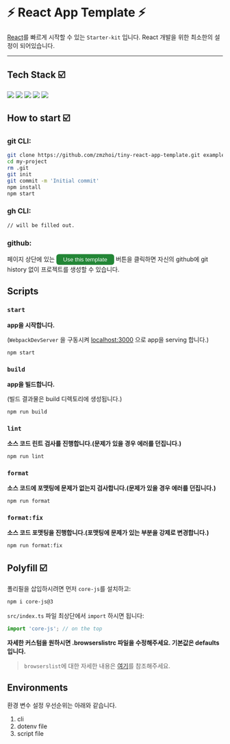 # ⚡ React App Template ⚡

<a href="https://ko.reactjs.org/" target="_blank">React</a>를 빠르게 시작할 수 있는 `Starter-kit` 입니다. React 개발을 위한 최소한의 설정이 되어있습니다.

---

## Tech Stack ☑️

<img src="https://img.shields.io/badge/React-v18-brightgreen?style=flat-square&logo=react&logoColor=61DAFB"/>

<img src="https://img.shields.io/badge/Webpack-v5-brightgreen?style=flat-square&logo=Webpack&logoColor=61DAFB"/>

<img src="https://img.shields.io/badge/WebpackDevServer-v4-brightgreen?style=flat-square&logo=Webpack&logoColor=61DAFB"/>

<img src="https://img.shields.io/badge/Babel-v7-brightgreen?style=flat-square&logo=babel&logoColor=yellow"/>

<img src="https://img.shields.io/badge/Eslint-v8-brightgreen?style=flat-square&logo=eslint&logoColor=blueviolet"/>

## How to start ☑️

### git CLI:

```sh
git clone https://github.com/zmzhoi/tiny-react-app-template.git example
cd my-project
rm .git
git init
git commit -m 'Initial commit'
npm install
npm start
```

### gh CLI:

```sh
// will be filled out.
```

### github:

페이지 상단에 있는 <button style="border: none; padding: 5px 16px; border-radius: 6px; color: white; background-color: #238636;">Use this template</button> 버튼을 클릭하면 자신의 github에 git history 없이 프로젝트를 생성할 수 있습니다.

## Scripts

### `start`

**app을 시작합니다.**

(`WebpackDevServer` 을 구동시켜 [localhost:3000](localhost:3000) 으로 app을 serving 합니다.)

```sh
npm start
```

### `build`

**app을 빌드합니다.**

(빌드 결과물은 build 디렉토리에 생성됩니다.)

```sh
npm run build
```

### `lint`

**소스 코드 린트 검사를 진행합니다.(문제가 있을 경우 에러를 던집니다.)**

```sh
npm run lint
```

### `format`

**소스 코드에 포맷팅에 문제가 없는지 검사합니다.(문제가 있을 경우 에러를 던집니다.)**

```sh
npm run format
```

### `format:fix`

**소스 코드 포맷팅을 진행합니다.(포맷팅에 문제가 있는 부분을 강제로 변경합니다.)**

```sh
npm run format:fix
```

## Polyfill ☑️

폴리필을 삽입하시려면 먼저 `core-js`를 설치하고:

```sh
npm i core-js@3
```

`src/index.ts` 파일 최상단에서 `import` 하시면 됩니다:

```javascript
import 'core-js'; // on the top
```

**자세한 커스텀을 원하시면 .browserslistrc 파일을 수정해주세요. 기본값은 defaults 입니다.**

> `browserslist`에 대한 자세한 내용은
> <a href="https://github.com/browserslist/browserslist#readme" target="_blank">여기</a>를 참조해주세요.

## Environments
환경 변수 설정 우선순위는 아래와 같습니다.
1. cli
2. dotenv file
3. script file